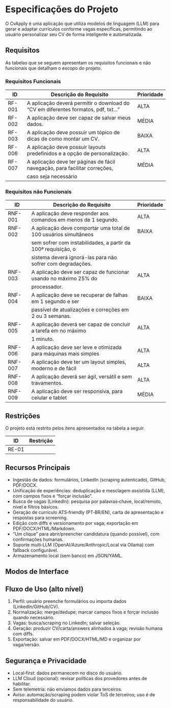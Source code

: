 # Especificações do Projeto

O CvApply é uma aplicação que utiliza modelos de linguagem (LLM) para gerar e adaptar currículos conforme vagas específicas, permitindo ao usuário personalizar seu CV de forma inteligente e automatizada.


## Requisitos

As tabelas que se seguem apresentam os requisitos funcionais e não funcionais que detalham o escopo do projeto.

### Requisitos Funcionais

|ID    | Descrição do Requisito  | Prioridade |
|------|------------------------------------------------------------------------------------|----|
|RF-001| A aplicação deverá permitir o download do “CV em diferentes formatos, pdf, txt...” | ALTA | 
|RF-002| A aplicação deve ser capaz de salvar meus dados.                                   | MÉDIA |
|RF-003| A aplicação deve possuir um tópico de dicas de como montar um CV.                  | BAIXA | 
|RF-006| A aplicação deve possuir layouts predefinidos e a opção de personalização.         | ALTA | 
|RF-007| A aplicação deve ter páginas de fácil navegação, para facilitar correções,         | MÉDIA |
|      | caso seja necessário                                                               |      |


### Requisitos não Funcionais

|ID     | Descrição do Requisito  |Prioridade |
|-------|-------------------------------------------------------------------|----|
|RNF-001| A aplicação deve responder aos comandos em menos de 1 segundo.  | ALTA | 
|RNF-002| A aplicação deve comportar uma total de 100 usuários simultâneos| BAIXA |
|       | sem sofrer com instabilidades, a partir da 100ª requisição, o   |       |
|       | sistema deverá ignorá-las para não sofrer com degradações.      |       |
|RNF-003| A aplicação deve ser capaz de funcionar usando no máximo 25% do | ALTA | 
|       | processador.                                                    |      |
|RNF-004| A aplicação deve se recuperar de falhas em 1 segundo e ser      | BAIXA |
|       | passível de atualizações e correções em 2 ou 3 semanas.         |       |
|RNF-005| A aplicação deverá ser capaz de concluir a tarefa em no máximo  | ALTA | 
|       | 1 minuto.                                                       |      |
|RNF-006| A aplicação deve ser leve e otimizada para máquinas mais simples| ALTA |
|RNF-007| A aplicação deve ter um layout simples, moderno e de fácil      | ALTA |
|RNF-008| A aplicação deverá ser ágil, versátil e sem travamentos.        | ALTA |
|RNF-009| A aplicação deve ser responsiva, para celular e tablet          | MÉDIA |
 

## Restrições

O projeto está restrito pelos itens apresentados na tabela a seguir.

|ID| Restrição                                             |
|--|-------------------------------------------------------|
|RE-01 |   |


## Recursos Principais

- Ingestão de dados: formulários, LinkedIn (scraping autenticado), GitHub, PDF/DOCX.
- Unificação de experiências: deduplicação e mesclagem assistida (LLM), com campos fixos e “forçar inclusão”.
- Busca de vagas (LinkedIn): pesquisa por palavras‑chave, local/remoto, nível e filtros básicos.
- Geração de currículo ATS‑friendly (PT‑BR/EN), carta de apresentação e respostas para screening.
- Edição com diffs e versionamento por vaga; exportação em PDF/DOCX/HTML/Markdown.
- “Um clique” para abrir/preencher candidatura (quando possível), com confirmações humanas.
- Suporte multi‑LLM (OpenAI/Azure/Anthropic/Local via Ollama) com fallback configurável.
- Armazenamento local (sem banco) em JSON/YAML.

## Modos de Interface


## Fluxo de Uso (alto nível)

1. Perfil: usuário preenche formulários ou importa dados (LinkedIn/GitHub/CV).
2. Normalização: merge/dedupe; marcar campos fixos e forçar inclusão quando necessário.
3. Vagas: busca/scraping no LinkedIn; salvar seleção.
4. Geração: produzir CV/carta/answers alinhados à vaga; revisão humana com diffs.
5. Exportação: salvar em PDF/DOCX/HTML/MD e organizar por vaga/versão.

## Segurança e Privacidade

- Local‑first: dados permanecem no disco do usuário.
- LLM Cloud (opcional): revisar políticas dos provedores antes de habilitar.
- Sem telemetria: não enviamos dados para terceiros.
- Aviso: automação/scraping podem violar ToS de terceiros; uso é de responsabilidade do usuário.
